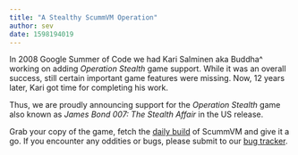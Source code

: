 ```yaml
---
title: "A Stealthy ScummVM Operation"
author: sev
date: 1598194019
---
```


In 2008 Google Summer of Code we had Kari Salminen aka Buddha^ working on adding <i>Operation Stealth</i> game support. While it was an overall success, still certain important game features were missing. Now, 12 years later, Kari got time for completing his work.

Thus, we are proudly announcing support for the <i>Operation Stealth</i> game also known as <i>James Bond 007: The Stealth Affair</i> in the US release.

Grab your copy of the game, fetch the [daily build](https://buildbot.scummvm.org/#/snapshots) of ScummVM and give it a go. If you encounter any oddities or bugs, please submit to our [bug tracker](https://bugs.scummvm.org/).
